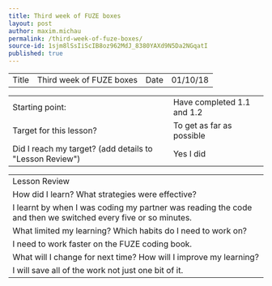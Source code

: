 ```yaml
---
title: Third week of FUZE boxes
layout: post
author: maxim.michau
permalink: /third-week-of-fuze-boxes/
source-id: 1sjm8lSsIiScIB8oz962MdJ_8380YAXd9N5Da2NGqatI
published: true
---
```

<table>
  <tr>
    <td>Title</td>
    <td>Third week of FUZE boxes</td>
    <td>Date</td>
    <td>01/10/18</td>
  </tr>
</table>


<table>
  <tr>
    <td>Starting point:</td>
    <td>Have completed 1.1 and 1.2</td>
  </tr>
  <tr>
    <td>Target for this lesson?</td>
    <td>To get as far as possible</td>
  </tr>
  <tr>
    <td>Did I reach my target? 
(add details to "Lesson Review")</td>
    <td> Yes I did</td>
  </tr>
</table>


<table>
  <tr>
    <td>Lesson Review</td>
  </tr>
  <tr>
    <td>How did I learn? What strategies were effective? </td>
  </tr>
  <tr>
    <td>I learnt by when I was coding my partner was reading the code and then we switched every five or so minutes.</td>
  </tr>
  <tr>
    <td>What limited my learning? Which habits do I need to work on? </td>
  </tr>
  <tr>
    <td>I need to work faster on the FUZE coding book.</td>
  </tr>
  <tr>
    <td>What will I change for next time? How will I improve my learning?</td>
  </tr>
  <tr>
    <td>I will save all of the work not just one bit of it.</td>
  </tr>
</table>


